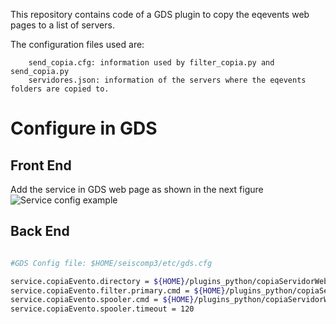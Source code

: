 This repository contains code of a GDS plugin to copy the eqevents web pages to a list of servers. 

The configuration files used are: 

        send_copia.cfg: information used by filter_copia.py and send_copia.py
        servidores.json: information of the servers where the eqevents folders are copied to. 
     
# Configure in GDS
## Front End
Add the service in GDS web page as shown in the next figure
![Service config example](https://github.com/awacero/copiaServidorWeb/raw/master/img/gds_copiaEvento.png)

## Back End

``` bash

#GDS Config file: $HOME/seiscomp3/etc/gds.cfg 

service.copiaEvento.directory = ${HOME}/plugins_python/copiaServidorWeb
service.copiaEvento.filter.primary.cmd = ${HOME}/plugins_python/copiaServidorWeb/filter_copia.py
service.copiaEvento.spooler.cmd = ${HOME}/plugins_python/copiaServidorWeb/send_copia.py
service.copiaEvento.spooler.timeout = 120

```
